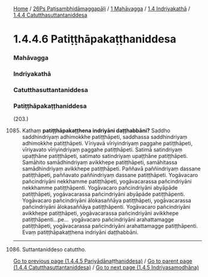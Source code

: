 
[Home](/) / [26Ps Paṭisambhidāmaggapāḷi](/tipitaka/26Ps.md) / [1 Mahāvagga](/tipitaka/26Ps/1.md) / [1.4 Indriyakathā](/tipitaka/26Ps/1/1.4.md) / [1.4.4 Catutthasuttantaniddesa](/tipitaka/26Ps/1/1.4/1.4.4.md)

# 1.4.4.6 Patiṭṭhāpakaṭṭhaniddesa

### Mahāvagga

### Indriyakathā

### Catutthasuttantaniddesa

### Patiṭṭhāpakaṭṭhaniddesa

(203.)

1085. Kathaṃ **patiṭṭhāpakaṭṭhena indriyāni daṭṭhabbāni?** Saddho saddhindriyaṃ adhimokkhe patiṭṭhāpeti, saddhassa saddhindriyaṃ adhimokkhe patiṭṭhāpeti. Vīriyavā vīriyindriyaṃ paggahe patiṭṭhāpeti, vīriyavato vīriyindriyaṃ paggahe patiṭṭhāpeti. Satimā satindriyaṃ upaṭṭhāne patiṭṭhāpeti, satimato satindriyaṃ upaṭṭhāne patiṭṭhāpeti. Samāhito samādhindriyaṃ avikkhepe patiṭṭhāpeti, samāhitassa samādhindriyaṃ avikkhepe patiṭṭhāpeti. Paññavā paññindriyaṃ dassane patiṭṭhāpeti, paññavato paññindriyaṃ dassane patiṭṭhāpeti. Yogāvacaro pañcindriyāni nekkhamme patiṭṭhāpeti, yogāvacarassa pañcindriyāni nekkhamme patiṭṭhāpenti. Yogāvacaro pañcindriyāni abyāpāde patiṭṭhāpeti, yogāvacarassa pañcindriyāni abyāpāde patiṭṭhāpenti. Yogāvacaro pañcindriyāni ālokasaññāya patiṭṭhāpeti, yogāvacarassa pañcindriyāni ālokasaññāya patiṭṭhāpenti. Yogāvacaro pañcindriyāni avikkhepe patiṭṭhāpeti, yogāvacarassa pañcindriyāni avikkhepe patiṭṭhāpenti…pe…  yogāvacaro pañcindriyāni arahattamagge patiṭṭhāpeti, yogāvacarassa pañcindriyāni arahattamagge patiṭṭhāpenti. Evaṃ patiṭṭhāpakaṭṭhena indriyāni daṭṭhabbāni.

---

1086. Suttantaniddeso catuttho.



[Go to previous page (1.4.4.5 Pariyādānaṭṭhaniddesa)](/tipitaka/26Ps/1/1.4/1.4.4/1.4.4.5.md) / [Go to parent page (1.4.4 Catutthasuttantaniddesa)](/tipitaka/26Ps/1/1.4/1.4.4.md) / [Go to next page (1.4.5 Indriyasamodhāna)](/tipitaka/26Ps/1/1.4/1.4.5.md)


